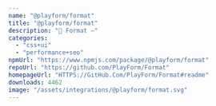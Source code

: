 ```yaml
---
name: "@playform/format"
title: "@playform/format"
description: "🗻 Format —"
categories:
  - "css+ui"
  - "performance+seo"
npmUrl: "https://www.npmjs.com/package/@playform/format"
repoUrl: "https://github.com/PlayForm/Format"
homepageUrl: "HTTPS://GitHub.Com/PlayForm/Format#readme"
downloads: 4462
image: "/assets/integrations/@playform/format.svg"
---
```

